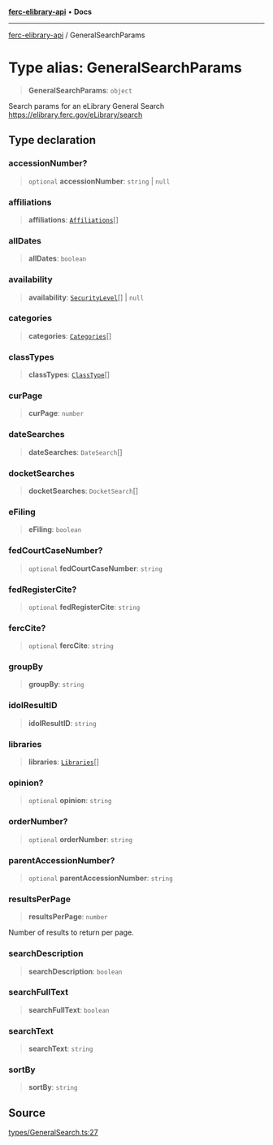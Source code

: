 [**ferc-elibrary-api**](../README.md) • **Docs**

***

[ferc-elibrary-api](../globals.md) / GeneralSearchParams

# Type alias: GeneralSearchParams

> **GeneralSearchParams**: `object`

Search params for an eLibrary General Search
https://elibrary.ferc.gov/eLibrary/search

## Type declaration

### accessionNumber?

> `optional` **accessionNumber**: `string` \| `null`

### affiliations

> **affiliations**: [`Affiliations`](../namespaces/Stubs/type-aliases/Affiliations.md)[]

### allDates

> **allDates**: `boolean`

### availability

> **availability**: [`SecurityLevel`](../namespaces/Stubs/type-aliases/SecurityLevel.md)[] \| `null`

### categories

> **categories**: [`Categories`](../namespaces/Stubs/type-aliases/Categories.md)[]

### classTypes

> **classTypes**: [`ClassType`](../namespaces/Stubs/type-aliases/ClassType.md)[]

### curPage

> **curPage**: `number`

### dateSearches

> **dateSearches**: `DateSearch`[]

### docketSearches

> **docketSearches**: `DocketSearch`[]

### eFiling

> **eFiling**: `boolean`

### fedCourtCaseNumber?

> `optional` **fedCourtCaseNumber**: `string`

### fedRegisterCite?

> `optional` **fedRegisterCite**: `string`

### fercCite?

> `optional` **fercCite**: `string`

### groupBy

> **groupBy**: `string`

### idolResultID

> **idolResultID**: `string`

### libraries

> **libraries**: [`Libraries`](../namespaces/Stubs/type-aliases/Libraries.md)[]

### opinion?

> `optional` **opinion**: `string`

### orderNumber?

> `optional` **orderNumber**: `string`

### parentAccessionNumber?

> `optional` **parentAccessionNumber**: `string`

### resultsPerPage

> **resultsPerPage**: `number`

Number of results to return per page.

### searchDescription

> **searchDescription**: `boolean`

### searchFullText

> **searchFullText**: `boolean`

### searchText

> **searchText**: `string`

### sortBy

> **sortBy**: `string`

## Source

[types/GeneralSearch.ts:27](https://github.com/4very/ferc-elibrary-api/blob/26cf3a80a2b0f4f142a63a2fbb278e16f26a1d37/src/types/GeneralSearch.ts#L27)
